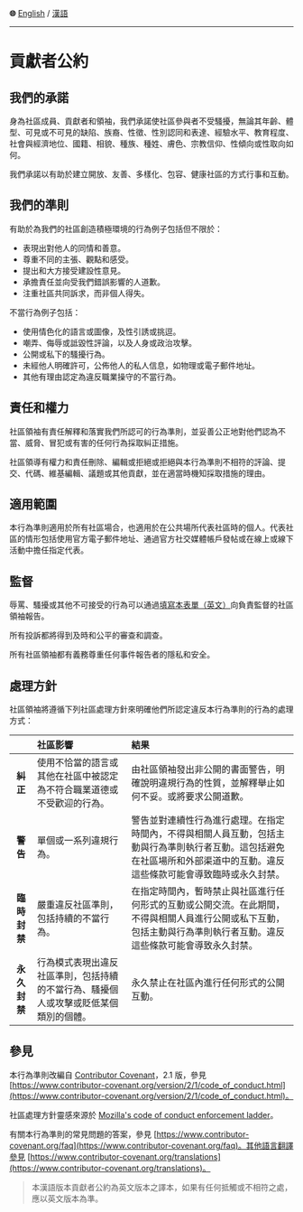 **🌐** [English](./CODE_OF_CONDUCT.md) / [漢語](./CODE_OF_CONDUCT-ZH.md)

---

# 貢獻者公約

## 我們的承諾

身為社區成員、貢獻者和領袖，我們承諾使社區參與者不受騷擾，無論其年齡、體型、可見或不可見的缺陷、族裔、性徵、性別認同和表達、經驗水平、教育程度、社會與經濟地位、國籍、相貌、種族、種姓、膚色、宗教信仰、性傾向或性取向如何。

我們承諾以有助於建立開放、友善、多樣化、包容、健康社區的方式行事和互動。

## 我們的準則

有助於為我們的社區創造積極環境的行為例子包括但不限於：

- 表現出對他人的同情和善意。
- 尊重不同的主張、觀點和感受。
- 提出和大方接受建設性意見。
- 承擔責任並向受我們錯誤影響的人道歉。
- 注重社區共同訴求，而非個人得失。

不當行為例子包括：

- 使用情色化的語言或圖像，及性引誘或挑逗。
- 嘲弄、侮辱或詆毀性評論，以及人身或政治攻擊。
- 公開或私下的騷擾行為。
- 未經他人明確許可，公佈他人的私人信息，如物理或電子郵件地址。
- 其他有理由認定為違反職業操守的不當行為。

## 責任和權力

社區領袖有責任解釋和落實我們所認可的行為準則，並妥善公正地對他們認為不當、威脅、冒犯或有害的任何行為採取糾正措施。

社區領導有權力和責任刪除、編輯或拒絕或拒絕與本行為準則不相符的評論、提交、代碼、維基編輯、議題或其他貢獻，並在適當時機知採取措施的理由。

## 適用範圍

本行為準則適用於所有社區場合，也適用於在公共場所代表社區時的個人。代表社區的情形包括使用官方電子郵件地址、通過官方社交媒體帳戶發帖或在線上或線下活動中擔任指定代表。

## 監督

辱罵、騷擾或其他不可接受的行為可以通過[填寫本表單（英文）](https://forms.gle/AXq9hWq2DsJrDNjP7)向負責監督的社區領袖報告。

所有投訴都將得到及時和公平的審查和調查。

所有社區領袖都有義務尊重任何事件報告者的隱私和安全。

## 處理方針

社區領袖將遵循下列社區處理方針來明確他們所認定違反本行為準則的行為的處理方式：

|  | **社區影響** | **結果** |
|:-:|:--|:--|
| **糾正** | 使用不恰當的語言或其他在社區中被認定為不符合職業道德或不受歡迎的行為。 | 由社區領袖發出非公開的書面警告，明確說明違規行為的性質，並解釋舉止如何不妥。或將要求公開道歉。 |
| **警告** | 單個或一系列違規行為。 | 警告並對連續性行為進行處理。在指定時間內，不得與相關人員互動，包括主動與行為準則執行者互動。這包括避免在社區場所和外部渠道中的互動。違反這些條款可能會導致臨時或永久封禁。 |
| **臨時封禁** | 嚴重違反社區準則，包括持續的不當行為。 | 在指定時間內，暫時禁止與社區進行任何形式的互動或公開交流。在此期間，不得與相關人員進行公開或私下互動，包括主動與行為準則執行者互動。違反這些條款可能會導致永久封禁。 |
| **永久封禁** | 行為模式表現出違反社區準則，包括持續的不當行為、騷擾個人或攻擊或貶低某個類別的個體。 | 永久禁止在社區內進行任何形式的公開互動。 |

## 參見

本行為準則改編自 [Contributor Covenant](https://www.contributor-covenant.org)，2.1 版，參見 [https://www.contributor-covenant.org/version/2/1/code_of_conduct.html](https://www.contributor-covenant.org/version/2/1/code_of_conduct.html)。

社區處理方針靈感來源於 [Mozilla's code of conduct enforcement ladder](https://github.com/mozilla/diversity)。

有關本行為準則的常見問題的答案，參見 [https://www.contributor-covenant.org/faq](https://www.contributor-covenant.org/faq)。其他語言翻譯參見 [https://www.contributor-covenant.org/translations](https://www.contributor-covenant.org/translations)。

> 本漢語版本貢獻者公約為英文版本之譯本，如果有任何抵觸或不相符之處，應以英文版本為準。
